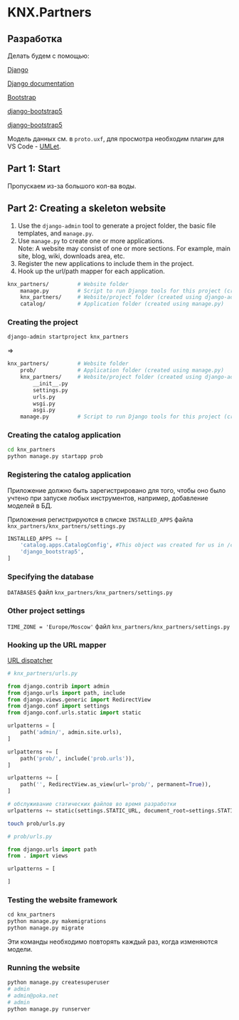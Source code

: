 # KNX.Partners

## Разработка

Делать будем с помощью:

[Django](https://www.djangoproject.com/)

[Django documentation](https://docs.djangoproject.com/en/3.2/)

[Bootstrap](https://getbootstrap.com/)

[django-bootstrap5](https://django-bootstrap5.readthedocs.io/en/latest/index.html)

[django-bootstrap5](https://pypi.org/project/django-bootstrap5/)

Модель данных см. в `proto.uxf`, для просмотра необходим плагин для VS Code - [UMLet](https://marketplace.visualstudio.com/items?itemName=TheUMLetTeam.umlet).  

## Part 1: Start

Пропускаем из-за большого кол-ва воды.
## Part 2: Creating a skeleton website

1. Use the `django-admin` tool to generate a project folder, the basic file templates, and `manage.py`.  
2. Use `manage.py` to create one or more applications.  
Note: A website may consist of one or more sections. For example, main site, blog, wiki, downloads area, etc.  
3. Register the new applications to include them in the project.  
4. Hook up the url/path mapper for each application.  

```sh
knx_partners/         # Website folder
    manage.py         # Script to run Django tools for this project (created using django-admin)
    knx_partners/     # Website/project folder (created using django-admin)
    catalog/          # Application folder (created using manage.py)
```

### Creating the project

```sh
django-admin startproject knx_partners
```

=>  

```sh
knx_partners/         # Website folder
    prob/             # Application folder (created using manage.py)
    knx_partners/     # Website/project folder (created using django-admin)
        __init__.py
        settings.py
        urls.py
        wsgi.py
        asgi.py
    manage.py         # Script to run Django tools for this project (created using django-admin)
```

### Creating the catalog application

```sh
cd knx_partners
python manage.py startapp prob
```

### Registering the catalog application

Приложение должно быть зарегистрировано для того, чтобы оно было учтено при запуске любых инструментов, например, добавление моделей в БД.  

Приложения регистрируются в списке `INSTALLED_APPS` файла `knx_partners/knx_partners/settings.py`  

```py
INSTALLED_APPS += [
    'catalog.apps.CatalogConfig', #This object was created for us in /catalog/apps.py
    'django_bootstrap5',
]
```

### Specifying the database

`DATABASES` файл `knx_partners/knx_partners/settings.py`  

### Other project settings

`TIME_ZONE = 'Europe/Moscow'` файл `knx_partners/knx_partners/settings.py`  

### Hooking up the URL mapper

[URL dispatcher](https://docs.djangoproject.com/en/3.1/topics/http/urls/)  

```py
# knx_partners/urls.py

from django.contrib import admin
from django.urls import path, include
from django.views.generic import RedirectView
from django.conf import settings
from django.conf.urls.static import static

urlpatterns = [
    path('admin/', admin.site.urls),
]

urlpatterns += [
    path('prob/', include('prob.urls')),
]

urlpatterns += [
    path('', RedirectView.as_view(url='prob/', permanent=True)),
]

# обслуживание статических файлов во время разработки
urlpatterns += static(settings.STATIC_URL, document_root=settings.STATIC_ROOT)
```

```sh
touch prob/urls.py
```

```py
# prob/urls.py

from django.urls import path
from . import views

urlpatterns = [

]
```

### Testing the website framework

```py
cd knx_partners
python manage.py makemigrations
python manage.py migrate
```

Эти команды необходимо повторять каждый раз, когда изменяются модели.  

### Running the website

```sh
python manage.py createsuperuser
# admin
# admin@poka.net
# admin
python manage.py runserver
```
